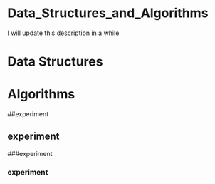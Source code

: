 # Data_Structures_and_Algorithms
I will update this description in a while


# Data Structures


# Algorithms

##experiment
## experiment
###experiment
### experiment
